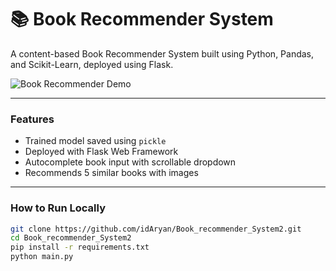 # 📚 Book Recommender System

A content-based Book Recommender System built using Python, Pandas, and Scikit-Learn, deployed using Flask.

![Book Recommender Demo](https://github.com/user-attachments/assets/56368c74-f0f0-454f-b93d-f9cfc67ad2a6)

---

###  Features

- Trained model saved using `pickle`
- Deployed with Flask Web Framework
- Autocomplete book input with scrollable dropdown
- Recommends 5 similar books with images

---

### How to Run Locally

```bash
git clone https://github.com/idAryan/Book_recommender_System2.git
cd Book_recommender_System2
pip install -r requirements.txt
python main.py
